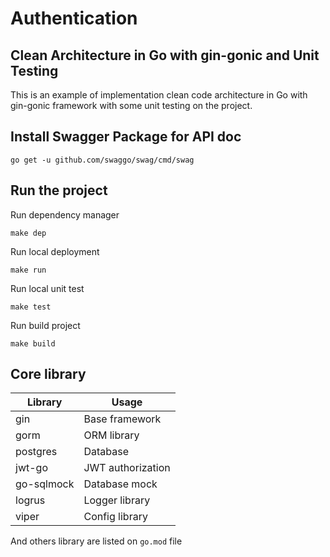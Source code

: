 # Authentication

## Clean Architecture in Go with gin-gonic and Unit Testing

This is an example of implementation clean code architecture in Go with gin-gonic framework with some unit testing on the project.

## Install Swagger Package for API doc

```console
go get -u github.com/swaggo/swag/cmd/swag
```

## Run the project

Run dependency manager

```console
make dep
```

Run local deployment

```console
make run
```

Run local unit test

```console
make test
```

Run build project

```console
make build
```

## Core library

Library | Usage
-- | --
gin | Base framework
gorm | ORM library
postgres | Database
jwt-go | JWT authorization
go-sqlmock | Database mock
logrus | Logger library
viper | Config library

And others library are listed on `go.mod` file
